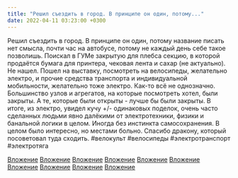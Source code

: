 ```yaml
---
title: "Решил съездить в город. В принципе он один, потому..."
date: 2022-04-11 03:23:00 +0300
---
```


Решил съездить в город. В принципе он один, потому название писать нет смысла, почти час на автобусе, потому не каждый день себе такое позволишь.
Поискал в ГУМе закрытую для плебса секцию, в которой продаётся бумага для принтера, чековая лента и сахар (не актуально). Не нашел.
Пошел на выставку, посмотреть на велосипеды, желательно электро, и прочие средства транспорта и индивидуальной мобильности, желательно тоже электро.
Как-то всё не однозначно. Большинство узлов и агрегатов, на которые посмотреть хотел, были закрыты. А те, которые были открыты - лучше бы были закрыты. В итоге, из электро, увидел кучу +/- одинаковых поделок, очень часто сделанных людьми явно далёкими от электротехники, физики и банальной логики в целом. Иногда без инстинкта самосохранения. В целом было интересно, но местами больно. Спасибо дракону, который посоветовал туда сходить.
#велокульт #велосипеды #электротранспорт #электротяга


[Вложение](/assets/vk_photos/1/nLqC1OV1Auc.jpg)
[Вложение](/assets/vk_photos/1/G8dNRLHLu1c.jpg)
[Вложение](/assets/vk_photos/1/UzUQSL9RE6c.jpg)
[Вложение](/assets/vk_photos/1/MeRGCfcoATU.jpg)
[Вложение](/assets/vk_photos/1/etGW0PaamDM.jpg)
[Вложение](/assets/vk_photos/1/9pLN2ZOMt0s.jpg)
[Вложение](/assets/vk_photos/1/8kfnjneQTeE.jpg)
[Вложение](/assets/vk_photos/1/hH6DpOvBVos.jpg)
[Вложение](/assets/vk_photos/1/mFiLd3lFLho.jpg)
[Вложение](/assets/vk_photos/1/vJ2pjqP8vZk.jpg)
